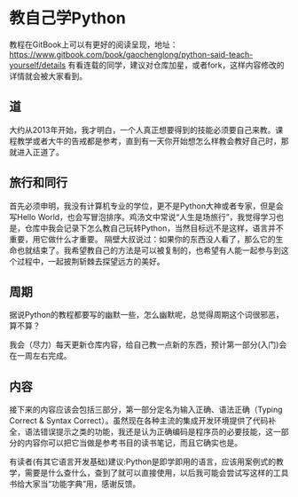 # 教自己学Python
 教程在GitBook上可以有更好的阅读呈现，地址：https://www.gitbook.com/book/gaochenglong/python-said-teach-yourself/details
 有看连载的同学，建议对仓库加星，或者fork，这样内容修改的详情就会被大家看到。
## 道
 大约从2013年开始，我才明白，一个人真正想要得到的技能必须要自己来教。课程教学或者大牛的告戒都是参考，直到有一天你开始想怎么样教会教好自己时，那就进入正道了。
## 旅行和同行
 首先必须申明，我没有计算机专业的学位，更不是Python大神或者专家，但是会写Hello World，也会写冒泡排序。鸡汤文中常说“人生是场旅行”，我觉得学习也是，仓库中我会记录下怎么教自己玩转Python，当然目标远不是这样，语言并不重要，用它做什么才重要。
 隔壁大叔说过：如果你的东西没人看了，那么它的生命也就结束了。我希望教自己的方法是可以被复制的，也希望有人能一起参与到这个过程中，一起披荆斩棘去探望远方的美好。

## 周期
 据说Python的教程都要写的幽默一些，怎么幽默呢，总觉得周期这个词很邪恶，算不算？

我会（尽力）每天更新仓库内容，给自己教一点新的东西，预计第一部分(入门)会在一周左右完成。

## 内容
 接下来的内容应该会包括三部分，第一部分定名为输入正确、语法正确（Typing Correct & Syntax Correct）。虽然现在各种主流的集成开发环境提供了代码补全，语法错误提示之类的功能，我还是认为正确编码是程序员的必要技能，这一部分的内容你可以把它当做是参考书目的读书笔记，而且它确实也是。
 
 有读者(有其它语言开发基础)建议:Python是即学即用的语言，应该用案例式的教学，需要是什么查什么，查到了就可以直接使用，以后我可能会尝试写这样的工具书给大家当“功能字典”用，感谢反馈。

